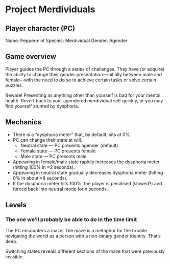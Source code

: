 # Project Merdividuals

## Player character (PC)

Name: Peppermint
Species: Merdividual 
Gender: Agender

## Game overview

Player guides the PC through a series of challenges. They have (or acquire) the ability to change their gender presentation—initially between male and female—with the need to do so to achieve certain tasks or solve certain puzzles. 

Beware! Presenting as anything other than yourself is bad for your mental health. Revert back to your agendered merdividual self quickly, or you may find yourself stunted by dysphoria. 

## Mechanics

* There is a “dysphoria meter” that, by default, sits at 0%.
* PC can change their state at will.
  * Neutral state — PC presents agender (default)
  * Female state — PC presents female 
  * Male state — PC presents male
* Appearing in female/male state rapidly increases the dysphoria meter (hitting 100% in ≈2 seconds). 
* Appearing in neutral state gradually decreases dysphoria meter (hitting 0% in about ≈8 seconds). 
* If the dysphoria meter hits 100%, the player is penalised (slowed?) and forced back into neutral mode for *n* seconds. 

## Levels

### The one we’ll probably be able to do in the time limit

The PC encounters a maze. The maze is a metaphor for the trouble navigating the world as a person with a non-binary gender identity. That’s deep. 

Switching states reveals different sections of the maze that were previously invisible.
